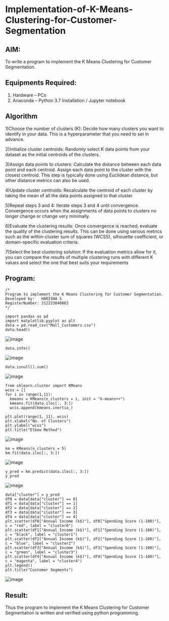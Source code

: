 # Implementation-of-K-Means-Clustering-for-Customer-Segmentation

## AIM:
To write a program to implement the K Means Clustering for Customer Segmentation.

## Equipments Required:
1. Hardware – PCs
2. Anaconda – Python 3.7 Installation / Jupyter notebook

## Algorithm
1)Choose the number of clusters (K): Decide how many clusters you want to identify in your data. This is a hyperparameter that you need to set in advance.

2)Initialize cluster centroids: Randomly select K data points from your dataset as the initial centroids of the clusters.

3)Assign data points to clusters: Calculate the distance between each data point and each centroid. Assign each data point to the cluster with the closest centroid. This step is typically done using Euclidean distance, but other distance metrics can also be used.

4)Update cluster centroids: Recalculate the centroid of each cluster by taking the mean of all the data points assigned to that cluster.

5)Repeat steps 3 and 4: Iterate steps 3 and 4 until convergence. Convergence occurs when the assignments of data points to clusters no longer change or change very minimally.

6)Evaluate the clustering results: Once convergence is reached, evaluate the quality of the clustering results. This can be done using various metrics such as the within-cluster sum of squares (WCSS), silhouette coefficient, or domain-specific evaluation criteria.

7)Select the best clustering solution: If the evaluation metrics allow for it, you can compare the results of multiple clustering runs with different K values and select the one that best suits your requirements

## Program:
```
/*
Program to implement the K Means Clustering for Customer Segmentation.
Developed by:   HARISHA S
RegisterNumber: 212223040063 
*/
```
```
import pandas as pd
import matplotlib.pyplot as plt
data = pd.read_csv("Mall_Customers.csv")
data.head()
```
![image](https://github.com/user-attachments/assets/d7b4f051-bf7c-4760-8088-0e68c5db8664)
```
data.info()
```
![image](https://github.com/user-attachments/assets/87bbab2f-f288-4a7c-afde-60879c0843c5)
```
data.isnull().sum()
```
![image](https://github.com/user-attachments/assets/29d48d78-9f15-422f-a633-cb61eacae17a)
```
from sklearn.cluster import KMeans
wcss = []
for i in range(1,11):
  kmeans = KMeans(n_clusters = i, init = "k-means++")
  kmeans.fit(data.iloc[:, 3:])
  wcss.append(kmeans.inertia_)
  
plt.plot(range(1, 11), wcss)
plt.xlabel("No. of Clusters")
plt.ylabel("wcss")
plt.title("Elbow Method")
```
![image](https://github.com/user-attachments/assets/57381c1a-823a-41db-ac2e-5fa3e93962f1)
```
km = KMeans(n_clusters = 5)
km.fit(data.iloc[:, 3:])
```
![image](https://github.com/user-attachments/assets/e3ea9ddc-3558-4283-be3f-15361aba5cf7)
```
y_pred = km.predict(data.iloc[:, 3:])
y_pred
```
![image](https://github.com/user-attachments/assets/0208108e-6333-418c-a925-7fc979c386f4)
```
data["cluster"] = y_pred
df0 = data[data["cluster"] == 0]
df1 = data[data["cluster"] == 1]
df2 = data[data["cluster"] == 2]
df3 = data[data["cluster"] == 3]
df4 = data[data["cluster"] == 4]
plt.scatter(df0["Annual Income (k$)"], df0["Spending Score (1-100)"], c = "red", label = "cluster0")
plt.scatter(df1["Annual Income (k$)"], df1["Spending Score (1-100)"], c = "black", label = "cluster1")
plt.scatter(df2["Annual Income (k$)"], df2["Spending Score (1-100)"], c = "blue", label = "cluster2")
plt.scatter(df3["Annual Income (k$)"], df3["Spending Score (1-100)"], c = "green", label = "cluster3")
plt.scatter(df4["Annual Income (k$)"], df4["Spending Score (1-100)"], c = "magenta", label = "cluster4")
plt.legend()
plt.title("Customer Segments")
```
![image](https://github.com/user-attachments/assets/594869c2-f6dd-4d6b-8c22-f1d8c305abe0)

## Result:
Thus the program to implement the K Means Clustering for Customer Segmentation is written and verified using python programming.
